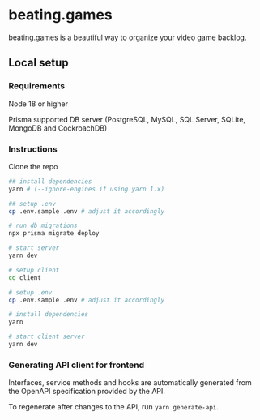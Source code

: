 # beating.games

beating.games is a beautiful way to organize your video game backlog.


## Local setup

### Requirements

Node 18 or higher

Prisma supported DB server (PostgreSQL, MySQL, SQL Server, SQLite, MongoDB and CockroachDB)

### Instructions

Clone the repo

```sh
## install dependencies
yarn # (--ignore-engines if using yarn 1.x)

## setup .env
cp .env.sample .env # adjust it accordingly

# run db migrations
npx prisma migrate deploy

# start server
yarn dev

# setup client
cd client

# setup .env
cp .env.sample .env # adjust it accordingly

# install dependencies
yarn

# start client server
yarn dev
```

### Generating API client for frontend

Interfaces, service methods and hooks are automatically generated from the OpenAPI specification provided by the API.

To regenerate after changes to the API, run `yarn generate-api`.